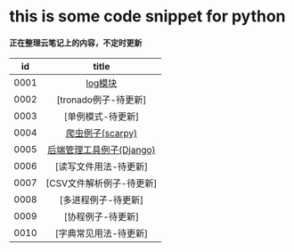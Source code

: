 # this is some code snippet for python

#### 正在整理云笔记上的内容，不定时更新

|id|title|
|:---:|:---:|
|0001|[log模块](https://github.com/lyx003288/python/blob/master/0001.log.py)|
|0002|[tronado例子-待更新]|
|0003|[单例模式-待更新]|
|0004|[爬虫例子(scarpy)](https://github.com/lyx003288/python/tree/master/0004.web_parse)|
|0005|[后端管理工具例子(Django)](https://github.com/lyx003288/python/tree/master/0005.backend_admin)|
|0006|[读写文件用法-待更新]|
|0007|[CSV文件解析例子-待更新]|
|0008|[多进程例子-待更新]|
|0009|[协程例子-待更新]|
|0010|[字典常见用法-待更新]|
